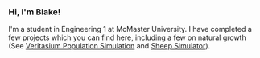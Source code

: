 ### Hi, I'm Blake!

I'm a student in Engineering 1 at McMaster University. I have completed a few projects which you can find here, including a few on natural growth (See [Veritasium Population Simulation](https://github.com/BlakeFreer/Veritasium_Population_Simulation) and [Sheep Simulator](https://github.com/BlakeFreer/SheepSimulator)).

<!--
**BlakeFreer/BlakeFreer** is a ✨ _special_ ✨ repository because its `README.md` (this file) appears on your GitHub profile.

Here are some ideas to get you started:

- 🔭 I’m currently working on ...
- 🌱 I’m currently learning ...
- 👯 I’m looking to collaborate on ...
- 🤔 I’m looking for help with ...
- 💬 Ask me about ...
- 📫 How to reach me: ...
- 😄 Pronouns: ...
- ⚡ Fun fact: ...
-->
